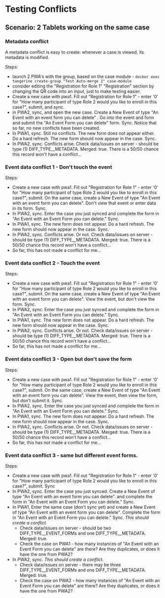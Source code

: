 # Testing Conflicts

## Scenario: 2 Tablets working on the same case

### Metadata conflict

A metadata conflict is easy to create: whenever a case is viewed, its metadata is modified. 

Steps:
- launch 2 PWA's with the group, based on the case module - `docker exec tangerine create-group "Test Auto-merge 1" case-module`
- consider editing the "Registration for Role 1" "Registration" section by changing the QR code into an input, just to make testing easier.
- Create a new case with pwa1. Fill out "Registration for Role 1" - enter '0' for "How many participant of type Role 2 would you like to enroll in this case?", submit, and sync.
- in PWA2, sync, and open the new case. Create a New Event of type "An Event with an event form you can delete" . Go into the event and form and submit the "An Event Form you can delete" form. Sync. Notice that so far, no new conflicts have been created.
- In PWA1, sync. Still no conflicts. The new form does not appear either. Do a hard refresh. The new form should now appear in the case. Sync.
- In PWA2, sync. Conflicts arise. Check data/issues on server - should be type (1) DIFF_TYPE__METADATA. Merged: true. There is a 50/50 chance this record won't have a conflict...

### Event data conflict 1 - Don't touch the event

Steps:
- Create a new case with pwa1. Fill out "Registration for Role 1" - enter '0' for "How many participant of type Role 2 would you like to enroll in this case?", submit. On the same case, create a New Event of type "An Event with an event form you can delete". Don't view that event or enter data in its form. Sync. 
- In PWA2, sync. Enter the case you just synced and complete the form in "An Event with an Event Form you can delete." Sync.
- In PWA1, sync. The new form does not appear. Do a hard refresh. The new form should now appear in the case. Sync.
- In PWA2, sync. Conflicts arise. Or not. Check data/issues on server - should be type (1) DIFF_TYPE__METADATA. Merged: true. There is a 50/50 chance this record won't have a conflict...
- So far, this has not made a conflict for me...

### Event data conflict 2 - Touch the event

Steps:
- Create a new case with pwa1. Fill out "Registration for Role 1" - enter '0' for "How many participant of type Role 2 would you like to enroll in this case?", submit. On the same case, create a New Event of type "An Event with an event form you can delete". View the event, but don't view the form. Sync. 
- In PWA2, sync. Enter the case you just synced and complete the form in "An Event with an Event Form you can delete." Sync.
- In PWA1, sync. The new form does not appear. Do a hard refresh. The new form should now appear in the case. Sync.
- In PWA2, sync. Conflicts arise. Or not. Check data/issues on server - should be type (1) DIFF_TYPE__METADATA. Merged: true. There is a 50/50 chance this record won't have a conflict...
- So far, this has not made a conflict for me...

### Event data conflict 3 - Open but don't save the form

Steps:
- Create a new case with pwa1. Fill out "Registration for Role 1" - enter '0' for "How many participant of type Role 2 would you like to enroll in this case?", submit. On the same case, create a New Event of type "An Event with an event form you can delete". View the event, then view the form, but don't submit it. Sync. 
- In PWA2, sync. Enter the case you just synced and complete the form in "An Event with an Event Form you can delete." Sync.
- In PWA1, sync. The new form does not appear. Do a hard refresh. The new form should now appear in the case. Sync.
- In PWA2, sync. Conflicts arise. Or not. Check data/issues on server - should be type (1) DIFF_TYPE__METADATA. Merged: true. There is a 50/50 chance this record won't have a conflict...
- So far, this has not made a conflict for me...



### Event data conflict 3 - same but different event forms.

Steps:
- Create a new case with pwa1. Fill out "Registration for Role 1" - enter '0' for "How many participant of type Role 2 would you like to enroll in this case?", submit. Sync
- In PWA2, sync. Enter the case you just synced. Create a New Event of type "An Event with an event form you can delete".  and complete the form in "An Event with an Event Form you can delete." Sync.
- In PWA1, Enter the same case (don't sync yet) and create a New Event of type "An Event with an event form you can delete". Complete the form in "An Event with an Event Form you can delete." Sync. *This should create a conflict.* 
  - Check data/issues on server - should be two DIFF_TYPE__EVENT_FORMs and one  DIFF_TYPE__METADATA. Merged: true.
  - Check the case on PWA1 - how many instances of "An Event with an Event Form you can delete" are there? Are they duplicates, or does it have the one from PWA2?
- In PWA2, sync. *This should create a conflict.* 
  - Check data/issues on server - there may be three DIFF_TYPE__EVENT_FORMs and one  DIFF_TYPE__METADATA. Merged: true.
  - Check the case on PWA2 - how many instances of "An Event with an Event Form you can delete" are there? Are they duplicates, or does it have the one from PWA2?

